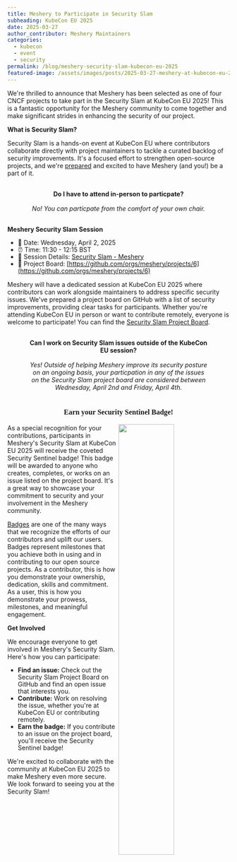 ```yaml
---
title: Meshery to Participate in Security Slam
subheading: KubeCon EU 2025
date: 2025-03-27
author_contributor: Meshery Maintainers
categories:
  - kubecon
  - event
  - security
permalink: /blog/meshery-security-slam-kubecon-eu-2025
featured-image: /assets/images/posts/2025-03-27-meshery-at-kubecon-eu-2025/kubecon-eu-2025.png
---
```


We're thrilled to announce that Meshery has been selected as one of four CNCF projects to take part in the Security Slam at KubeCon EU 2025! This is a fantastic opportunity for the Meshery community to come together and make significant strides in enhancing the security of our project.

<link href="https://fonts.googleapis.com/css2?family=Baloo+Bhaina+2:wght@600&display=swap" rel="stylesheet">
<style type="text/css">
  .highlighted-text {
    font-family: 'Baloo Bhaina 2', cursive;
    text-align: center;
  }
  ul, li { line-height: 1rem;}
  .circular-callout {
    height: content-fit;
    text-align: center;
    align-content: center;
    block-size: fit-content;
    background-color: var(--color-primary-super-dark);
    > p {
      margin: 1rem 3rem;
      color: var(--color-primary-dark-light);
    }
  }
</style>

**What is Security Slam?**

Security Slam is a hands-on event at KubeCon EU where contributors collaborate directly with project maintainers to tackle a curated backlog of security improvements. It's a focused effort to strengthen open-source projects, and we're [prepared](https://docs.google.com/document/d/15gFHw-A6uOchW-0U54-C6Miwv7sjvHFayynwboZwCbc/edit?usp=sharing) and excited to have Meshery (and you!) be a part of it.

<div class="circular-callout" style="clip-path: ellipse(45% 75% at 50% 50%);">
  <p><b>Do I have to attend in-person to particpate?</b></p>
  <p><i>No! You can particpate from the comfort of your own chair.</i></p>
</div>

**Meshery Security Slam Session**
- 📅 Date: Wednesday, April 2, 2025
- ⏰ Time: 11:30 - 12:15 BST
- 🔗 Session Details: [Security Slam - Meshery](https://kccnceu2025.sched.com/event/1wRiL/security-slam-meshery?iframe=no)
- 🚧 Project Board: [https://github.com/orgs/meshery/projects/6](https://github.com/orgs/meshery/projects/6)

Meshery will have a dedicated session at KubeCon EU 2025 where contributors can work alongside maintainers to address specific security issues.  We've prepared a project board on GitHub with a list of security improvements, providing clear tasks for participants. Whether you're attending KubeCon EU in person or want to contribute remotely, everyone is welcome to participate! You can find the [Security Slam Project Board](https://github.com/orgs/meshery/projects/6).

<div class="circular-callout" style="clip-path: ellipse(45% 75% at 50% 50%);">
  <p><b>Can I work on Security Slam issues outside of the KubeCon EU session?</b></p>
  <p><i>Yes! Outside of helping Meshery improve its security posture on an ongoing basis, your particpation in any of the issues on the Security Slam project board are considered between Wednesday, April 2nd and Friday, April 4th.</i></p>
</div>

<h3 class="highlighted-text">Earn your Security Sentinel Badge!</h3>

<img src="https://badges.layer5.io/assets/badges/security-sentinel/security-sentinel.png" width="50%" align="right" />

As a special recognition for your contributions, participants in Meshery's Security Slam at KubeCon EU 2025 will receive the coveted Security Sentinel badge! This badge will be awarded to anyone who creates, completes, or works on an issue listed on the project board. It's a great way to showcase your commitment to security and your involvement in the Meshery community.

[Badges](https://badges.layer5.io) are one of the many ways that we recognize the efforts of our contributors and uplift our users. Badges represent milestones that you achieve both in using and in contributing to our open source projects. As a contributor, this is how you demonstrate your ownership, dedication, skills and commitment. As a user, this is how you demonstrate your prowess, milestones, and meaningful engagement.

**Get Involved**

We encourage everyone to get involved in Meshery's Security Slam. Here's how you can participate:

* **Find an issue:** Check out the Security Slam Project Board on GitHub and find an open issue that interests you.
* **Contribute:** Work on resolving the issue, whether you're at KubeCon EU or contributing remotely. 
* **Earn the badge:** If you contribute to an issue on the project board, you'll receive the Security Sentinel badge!

We're excited to collaborate with the community at KubeCon EU 2025 to make Meshery even more secure. We look forward to seeing you at the Security Slam!
